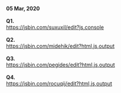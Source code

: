 **05 Mar, 2020**<br/> <br/>
**Q1.<br/>**
https://jsbin.com/suxuxil/edit?js,console <br/><br/>
**Q2. <br/>**
https://jsbin.com/midehik/edit?html,js,output <br/><br/>
**Q3. <br/>**
https://jsbin.com/pegides/edit?html,js,output <br/><br/>
**Q4. <br/>**
https://jsbin.com/rocuqij/edit?html,js,output <br/><br/><br/> 
